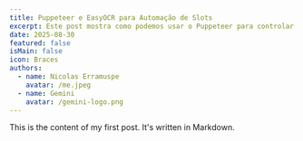 ```yaml
---
title: Puppeteer e EasyOCR para Automação de Slots
excerpt: Este post mostra como podemos usar o Puppeteer para controlar jogos de slot enquanto o EasyOCR extrai dados em tempo real, conectando os resultados das rodadas a modelos locais do Ollama para sugestões.
date: 2025-08-30
featured: false
isMain: false
icon: Braces
authors:
  - name: Nicolas Erramuspe
    avatar: /me.jpeg
  - name: Gemini
    avatar: /gemini-logo.png
---
```


This is the content of my first post. It's written in Markdown.
